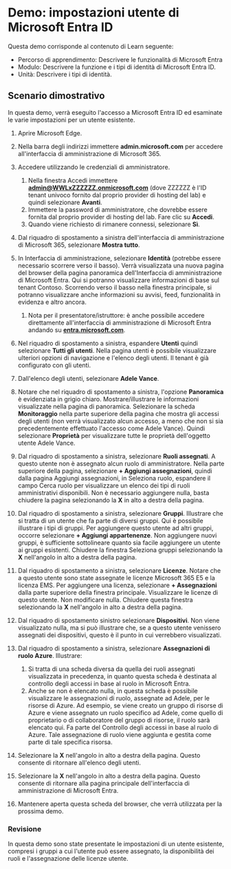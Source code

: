 <!---
---
Demo: titolo: "Esplorare le impostazioni utente di Microsoft Entra ID" Percorso di apprendimento/Modulo/Unità: "Percorso di apprendimento: descrivere le funzionalità di Microsoft Entra; Modulo 1: Descrivere la funzionalità e i tipi di identità di Microsoft Entra ID; Unità 3: Descrivere i tipi di identità di Microsoft Entra"
---
--->

# Demo: impostazioni utente di Microsoft Entra ID

Questa demo corrisponde al contenuto di Learn seguente:

- Percorso di apprendimento: Descrivere le funzionalità di Microsoft Entra
- Modulo: Descrivere la funzione e i tipi di identità di Microsoft Entra ID.
- Unità: Descrivere i tipi di identità.

## Scenario dimostrativo

In questa demo, verrà eseguito l'accesso a Microsoft Entra ID ed esaminate le varie impostazioni per un utente esistente.

1. Aprire Microsoft Edge.

1. Nella barra degli indirizzi immettere **admin.microsoft.com** per accedere all'interfaccia di amministrazione di Microsoft 365.

1. Accedere utilizzando le credenziali di amministratore.
    1. Nella finestra Accedi immettere **admin@WWLxZZZZZZ.onmicrosoft.com** (dove ZZZZZZ è l'ID tenant univoco fornito dal proprio provider di hosting del lab) e quindi selezionare **Avanti**.
    1. Immettere la password di amministratore, che dovrebbe essere fornita dal proprio provider di hosting del lab. Fare clic su **Accedi**.
    1. Quando viene richiesto di rimanere connessi, selezionare **Sì**.

1. Dal riquadro di spostamento a sinistra dell'interfaccia di amministrazione di Microsoft 365, selezionare **Mostra tutto**.

1. In Interfaccia di amministrazione, selezionare **Identità** (potrebbe essere necessario scorrere verso il basso).  Verrà visualizzata una nuova pagina del browser della pagina panoramica dell'Interfaccia di amministrazione di Microsoft Entra. Qui si potranno visualizzare informazioni di base sul tenant Contoso. Scorrendo verso il basso nella finestra principale, si potranno visualizzare anche informazioni su avvisi, feed, funzionalità in evidenza e altro ancora.  
    1. Nota per il presentatore/istruttore: è anche possibile accedere direttamente all'interfaccia di amministrazione di Microsoft Entra andando su **[entra.microsoft.com](https://entra.microsoft.com)**.

1. Nel riquadro di spostamento a sinistra, espandere **Utenti** quindi selezionare **Tutti gli utenti**.  Nella pagina utenti è possibile visualizzare ulteriori opzioni di navigazione e l'elenco degli utenti. Il tenant è già configurato con gli utenti.

1. Dall'elenco degli utenti, selezionare **Adele Vance**.

1. Notare che nel riquadro di spostamento a sinistra, l'opzione **Panoramica** è evidenziata in grigio chiaro.  Mostrare/illustrare le informazioni visualizzate nella pagina di panoramica.  Selezionare la scheda **Monitoraggio** nella parte superiore della pagina che mostra gli accessi degli utenti (non verrà visualizzato alcun accesso, a meno che non si sia precedentemente effettuato l'accesso come Adele Vance).  Quindi selezionare **Proprietà** per visualizzare tutte le proprietà dell'oggetto utente Adele Vance.

1. Dal riquadro di spostamento a sinistra, selezionare **Ruoli assegnati**.  A questo utente non è assegnato alcun ruolo di amministratore.  Nella parte superiore della pagina, selezionare **+ Aggiungi assegnazioni**, quindi dalla pagina Aggiungi assegnazioni, in Seleziona ruolo, espandere il campo Cerca ruolo per visualizzare un elenco dei tipi di ruoli amministrativi disponibili.  Non è necessario aggiungere nulla, basta chiudere la pagina selezionando la **X** in alto a destra della pagina.

1. Dal riquadro di spostamento a sinistra, selezionare **Gruppi**.  Illustrare che si tratta di un utente che fa parte di diversi gruppi.  Qui è possibile illustrare i tipi di gruppi.  Per aggiungere questo utente ad altri gruppi, occorre selezionare **+ Aggiungi appartenenze**.  Non aggiungere nuovi gruppi, è sufficiente sottolineare quanto sia facile aggiungere un utente ai gruppi esistenti. Chiudere la finestra Seleziona gruppi selezionando la **X** nell'angolo in alto a destra della pagina.

1. Dal riquadro di spostamento a sinistra, selezionare **Licenze**. Notare che a questo utente sono state assegnate le licenze Microsoft 365 E5 e la licenza EMS.  Per aggiungere una licenza, selezionare **+ Assegnazioni** dalla parte superiore della finestra principale.  Visualizzare le licenze di questo utente. Non modificare nulla.  Chiudere questa finestra selezionando la **X** nell'angolo in alto a destra della pagina.

1. Dal riquadro di spostamento sinistro selezionare **Dispositivi**.  Non viene visualizzato nulla, ma si può illustrare che, se a questo utente venissero assegnati dei dispositivi, questo è il punto in cui verrebbero visualizzati.

1. Dal riquadro di spostamento a sinistra, selezionare **Assegnazioni di ruolo Azure**.  Illustrare:
    1. Si tratta di una scheda diversa da quella dei ruoli assegnati visualizzata in precedenza, in quanto questa scheda è destinata al controllo degli accessi in base al ruolo in Microsoft Entra.
    1. Anche se non è elencato nulla, in questa scheda è possibile visualizzare le assegnazioni di ruolo, assegnate ad Adele, per le risorse di Azure. Ad esempio, se viene creato un gruppo di risorse di Azure e viene assegnato un ruolo specifico ad Adele, come quello di proprietario o di collaboratore del gruppo di risorse, il ruolo sarà elencato qui. Fa parte del Controllo degli accessi in base al ruolo di Azure. Tale assegnazione di ruolo viene aggiunta e gestita come parte di tale specifica risorsa.

1. Selezionare la **X** nell'angolo in alto a destra della pagina. Questo consente di ritornare all'elenco degli utenti.

1. Selezionare la **X** nell'angolo in alto a destra della pagina. Questo consente di ritornare alla pagina principale dell'interfaccia di amministrazione di Microsoft Entra.

1. Mantenere aperta questa scheda del browser, che verrà utilizzata per la prossima demo.

### Revisione

In questa demo sono state presentate le impostazioni di un utente esistente, compresi i gruppi a cui l'utente può essere assegnato, la disponibilità dei ruoli e l'assegnazione delle licenze utente.
